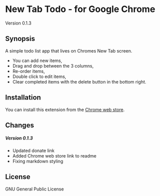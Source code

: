 # New Tab Todo - for Google Chrome
Version 0.1.3


## Synopsis

A simple todo list app that lives on Chromes New Tab screen.

* You can add new items,
* Drag and drop between the 3 columns,
* Re-order items,
* Double click to edit items,
* Clear completed items with the delete button in the bottom right.


## Installation

You can install this extension from the [Chrome web store](https://chrome.google.com/webstore/detail/new-tab-todo/bdekiejhbfceihmbjpncbbedaffinobm).


## Changes

##### Version 0.1.3
* Updated donate link
* Added Chrome web store link to readme
* Fixing markdown styling


## License

GNU General Public License

